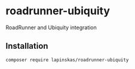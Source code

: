 # roadrunner-ubiquity
RoadRunner and Ubiquity integration

## Installation
```
composer require lapinskas/roadrunner-ubiquity
```